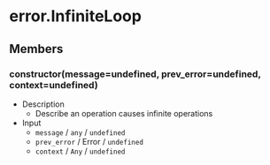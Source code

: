 # error.InfiniteLoop

## Members

### constructor(message=undefined, prev_error=undefined, context=undefined)

* Description
    * Describe an operation causes infinite operations
* Input
    * `message` / `any` / `undefined`
    * `prev_error` / Error / `undefined`
    * `context` / `Any` / `undefined`
